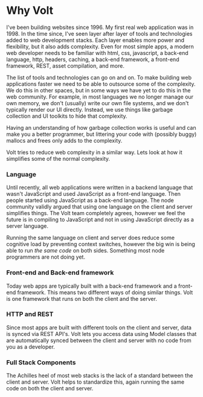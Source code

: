 # Why Volt

I've been building websites since 1996.  My first real web application was in 1998.  In the time since, I've seen layer after layer of tools and technologies added to web development stacks.  Each layer enables more power and flexibility, but it also adds complexity.  Even for most simple apps, a modern web developer needs to be familiar with html, css, javascript, a back-end language, http, headers, caching, a back-end framework, a front-end framework, REST, asset compilation, and more.

The list of tools and technologies can go on and on.  To make building web applications faster we need to be able to outsource some of the complexity.  We do this in other spaces, but in some ways we have yet to do this in the web community.  For example, in most languages we no longer manage our own memory, we don't (usually) write our own file systems, and we don't typically render our UI directly.  Instead, we use things like garbage collection and UI toolkits to hide that complexity.

Having an understanding of how garbage collection works is useful and can make you a better programmer, but littering your code with (possibly buggy) mallocs and frees only adds to the complexity.

Volt tries to reduce web complexity in a similar way.  Lets look at how it simplifies some of the normal complexity.

### Language

Until recently, all web applications were written in a backend language that wasn't JavaScript and used JavaScript as a front-end language.  Then people started using JavaScript as a back-end language.  The node community validly argued that using one language on the client and server simplifies things.  The Volt team completely agrees, however we feel the future is in compiling to JavaScript and not in using JavaScript directly as a server language.

Running the same language on client and server does reduce some cognitive load by preventing context switches, however the big win is being able to run *the same code* on both sides.  Something most node programmers are not doing yet.

### Front-end and Back-end framework

Today web apps are typically built with a back-end framework and a front-end framework.  This means two different ways of doing similar things.  Volt is one framework that runs on both the client and the server.

### HTTP and REST

Since most apps are built with different tools on the client and server, data is synced via REST API's.  Volt lets you access data using Model classes that are automatically synced between the client and server with no code from you as a developer.

### Full Stack Components

The Achilles heel of most web stacks is the lack of a standard between the client and server.  Volt helps to standardize this, again running the same code on both the client and server.